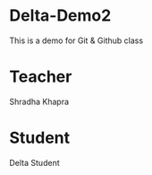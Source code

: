 # Delta-Demo2
This is a demo for Git &amp; Github class

# Teacher
Shradha Khapra

# Student
Delta Student
